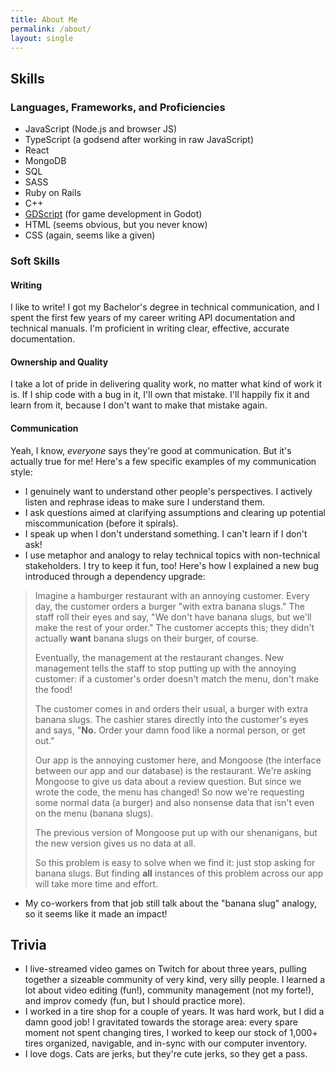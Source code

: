 ```yaml
---
title: About Me
permalink: /about/
layout: single
---
```


## Skills

### Languages, Frameworks, and Proficiencies

- JavaScript (Node.js and browser JS)
- TypeScript (a godsend after working in raw JavaScript)
- React
- MongoDB
- SQL
- SASS
- Ruby on Rails
- C++
- [GDScript](https://docs.godotengine.org/en/stable/tutorials/scripting/gdscript/index.html) (for game development in Godot)
- HTML (seems obvious, but you never know)
- CSS (again, seems like a given)

### Soft Skills

#### Writing

I like to write! I got my Bachelor's degree in technical communication, and I spent the first few years of my career writing API documentation and technical manuals. I'm proficient in writing clear, effective, accurate documentation.

#### Ownership and Quality

I take a lot of pride in delivering quality work, no matter what kind of work it is. If I ship code with a bug in it, I'll own that mistake. I'll happily fix it and learn from it, because I don't want to make that mistake again.

#### Communication

Yeah, I know, *everyone* says they're good at communication. But it's actually true for me! Here's a few specific examples of my communication style:

- I genuinely want to understand other people's perspectives. I actively listen and rephrase ideas to make sure I understand them.
- I ask questions aimed at clarifying assumptions and clearing up potential miscommunication (before it spirals).
- I speak up when I don't understand something. I can't learn if I don't ask!
- I use metaphor and analogy to relay technical topics with non-technical stakeholders. I try to keep it fun, too! Here's how I explained a new bug introduced through a dependency upgrade:

> Imagine a hamburger restaurant with an annoying customer. Every day, the customer orders a burger "with extra banana slugs." The staff roll their eyes and say, "We don't have banana slugs, but we'll make the rest of your order." The customer accepts this; they didn't actually **want** banana slugs on their burger, of course.
>
> Eventually, the management at the restaurant changes. New management tells the staff to stop putting up with the annoying customer: if a customer's order doesn't match the menu, don't make the food!
>
> The customer comes in and orders their usual, a burger with extra banana slugs. The cashier stares directly into the customer's eyes and says, "**No.** Order your damn food like a normal person, or get out."
>
> Our app is the annoying customer here, and Mongoose (the interface between our app and our database) is the restaurant. We're asking Mongoose to give us data about a review question. But since we wrote the code, the menu has changed! So now we're requesting some normal data (a burger) and also nonsense data that isn't even on the menu (banana slugs).
>
> The previous version of Mongoose put up with our shenanigans, but the new version gives us no data at all.
>
> So this problem is easy to solve when we find it: just stop asking for banana slugs. But finding **all** instances of this problem across our app will take more time and effort.

- My co-workers from that job still talk about the "banana slug" analogy, so it seems like it made an impact!

## Trivia

- I live-streamed video games on Twitch for about three years, pulling together a sizeable community of very kind, very silly people. I learned a lot about video editing (fun!), community management (not my forte!), and improv comedy (fun, but I should practice more).
- I worked in a tire shop for a couple of years. It was hard work, but I did a damn good job! I gravitated towards the storage area: every spare moment not spent changing tires, I worked to keep our stock of 1,000+ tires organized, navigable, and in-sync with our computer inventory.
- I love dogs. Cats are jerks, but they're cute jerks, so they get a pass.